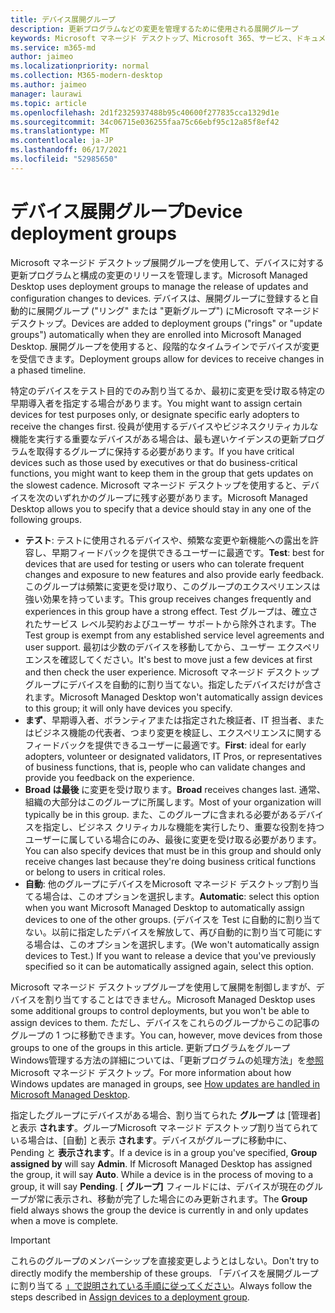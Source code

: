 ```yaml
---
title: デバイス展開グループ
description: 更新プログラムなどの変更を管理するために使用される展開グループ
keywords: Microsoft マネージド デスクトップ、Microsoft 365、サービス、ドキュメント
ms.service: m365-md
author: jaimeo
ms.localizationpriority: normal
ms.collection: M365-modern-desktop
ms.author: jaimeo
manager: laurawi
ms.topic: article
ms.openlocfilehash: 2d1f2325937488b95c40600f277835cca1329d1e
ms.sourcegitcommit: 34c06715e036255faa75c66ebf95c12a85f8ef42
ms.translationtype: MT
ms.contentlocale: ja-JP
ms.lasthandoff: 06/17/2021
ms.locfileid: "52985650"
---
```

# <a name="device-deployment-groups"></a><span data-ttu-id="53e7b-104">デバイス展開グループ</span><span class="sxs-lookup"><span data-stu-id="53e7b-104">Device deployment groups</span></span>

<span data-ttu-id="53e7b-105">Microsoft マネージド デスクトップ展開グループを使用して、デバイスに対する更新プログラムと構成の変更のリリースを管理します。</span><span class="sxs-lookup"><span data-stu-id="53e7b-105">Microsoft Managed Desktop uses deployment groups to manage the release of updates and configuration changes to devices.</span></span> <span data-ttu-id="53e7b-106">デバイスは、展開グループに登録すると自動的に展開グループ ("リング" または "更新グループ") にMicrosoft マネージド デスクトップ。</span><span class="sxs-lookup"><span data-stu-id="53e7b-106">Devices are added to deployment groups ("rings" or "update groups") automatically when they are enrolled into Microsoft Managed Desktop.</span></span> <span data-ttu-id="53e7b-107">展開グループを使用すると、段階的なタイムラインでデバイスが変更を受信できます。</span><span class="sxs-lookup"><span data-stu-id="53e7b-107">Deployment groups allow for devices to receive changes in a phased timeline.</span></span>

<span data-ttu-id="53e7b-108">特定のデバイスをテスト目的でのみ割り当てるか、最初に変更を受け取る特定の早期導入者を指定する場合があります。</span><span class="sxs-lookup"><span data-stu-id="53e7b-108">You might want to assign certain devices for test purposes only, or designate specific early adopters to receive the changes first.</span></span> <span data-ttu-id="53e7b-109">役員が使用するデバイスやビジネスクリティカルな機能を実行する重要なデバイスがある場合は、最も遅いケイデンスの更新プログラムを取得するグループに保持する必要があります。</span><span class="sxs-lookup"><span data-stu-id="53e7b-109">If you have critical devices such as those used by executives or that do business-critical functions, you might want to keep them in the group that gets updates on the slowest cadence.</span></span> <span data-ttu-id="53e7b-110">Microsoft マネージド デスクトップを使用すると、デバイスを次のいずれかのグループに残す必要があります。</span><span class="sxs-lookup"><span data-stu-id="53e7b-110">Microsoft Managed Desktop allows you to specify that a device should stay in any one of the following groups.</span></span>

- <span data-ttu-id="53e7b-111">**テスト**: テストに使用されるデバイスや、頻繁な変更や新機能への露出を許容し、早期フィードバックを提供できるユーザーに最適です。</span><span class="sxs-lookup"><span data-stu-id="53e7b-111">**Test**: best for devices that are used for testing or users who can tolerate frequent changes and exposure to new features and also provide early feedback.</span></span> <span data-ttu-id="53e7b-112">このグループは頻繁に変更を受け取り、このグループのエクスペリエンスは強い効果を持っています。</span><span class="sxs-lookup"><span data-stu-id="53e7b-112">This group receives changes frequently and experiences in this group have a strong effect.</span></span> <span data-ttu-id="53e7b-113">Test グループは、確立されたサービス レベル契約およびユーザー サポートから除外されます。</span><span class="sxs-lookup"><span data-stu-id="53e7b-113">The Test group is exempt from any established service level agreements and user support.</span></span> <span data-ttu-id="53e7b-114">最初は少数のデバイスを移動してから、ユーザー エクスペリエンスを確認してください。</span><span class="sxs-lookup"><span data-stu-id="53e7b-114">It's best to move just a few devices at first and then check the user experience.</span></span> <span data-ttu-id="53e7b-115">Microsoft マネージド デスクトップグループにデバイスを自動的に割り当てない。指定したデバイスだけが含されます。</span><span class="sxs-lookup"><span data-stu-id="53e7b-115">Microsoft Managed Desktop won't automatically assign devices to this group; it will only have devices you specify.</span></span>
- <span data-ttu-id="53e7b-116">**まず**、早期導入者、ボランティアまたは指定された検証者、IT 担当者、またはビジネス機能の代表者、つまり変更を検証し、エクスペリエンスに関するフィードバックを提供できるユーザーに最適です。</span><span class="sxs-lookup"><span data-stu-id="53e7b-116">**First**: ideal for early adopters, volunteer or designated validators, IT Pros, or representatives of business functions, that is, people who can validate changes and provide you feedback on the experience.</span></span>
- <span data-ttu-id="53e7b-117">**Broad は最後** に変更を受け取ります。</span><span class="sxs-lookup"><span data-stu-id="53e7b-117">**Broad** receives changes last.</span></span> <span data-ttu-id="53e7b-118">通常、組織の大部分はこのグループに所属します。</span><span class="sxs-lookup"><span data-stu-id="53e7b-118">Most of your organization will typically be in this group.</span></span> <span data-ttu-id="53e7b-119">また、このグループに含まれる必要があるデバイスを指定し、ビジネス クリティカルな機能を実行したり、重要な役割を持つユーザーに属している場合にのみ、最後に変更を受け取る必要があります。</span><span class="sxs-lookup"><span data-stu-id="53e7b-119">You can also specify devices that must be in this group and should only receive changes last because they're doing business critical functions or belong to users in critical roles.</span></span> 
- <span data-ttu-id="53e7b-120">**自動**: 他のグループにデバイスをMicrosoft マネージド デスクトップ割り当てる場合は、このオプションを選択します。</span><span class="sxs-lookup"><span data-stu-id="53e7b-120">**Automatic**: select this option when you want Microsoft Managed Desktop to automatically assign devices to one of the other groups.</span></span> <span data-ttu-id="53e7b-121">(デバイスを Test に自動的に割り当てない。以前に指定したデバイスを解放して、再び自動的に割り当て可能にする場合は、このオプションを選択します。</span><span class="sxs-lookup"><span data-stu-id="53e7b-121">(We won't automatically assign devices to Test.) If you want to release a device that you've previously specified so it can be automatically assigned again, select this option.</span></span> 

<span data-ttu-id="53e7b-122">Microsoft マネージド デスクトップグループを使用して展開を制御しますが、デバイスを割り当てすることはできません。</span><span class="sxs-lookup"><span data-stu-id="53e7b-122">Microsoft Managed Desktop uses some additional groups to control deployments, but you won't be able to assign devices to them.</span></span> <span data-ttu-id="53e7b-123">ただし、デバイスをこれらのグループからこの記事のグループの 1 つに移動できます。</span><span class="sxs-lookup"><span data-stu-id="53e7b-123">You can, however, move devices from those groups to one of the groups in this article.</span></span> <span data-ttu-id="53e7b-124">更新プログラムをグループWindows管理する方法の詳細については、「更新プログラムの処理方法」を[参照](updates.md)Microsoft マネージド デスクトップ。</span><span class="sxs-lookup"><span data-stu-id="53e7b-124">For more information about how Windows updates are managed in groups, see [How updates are handled in Microsoft Managed Desktop](updates.md).</span></span>

<span data-ttu-id="53e7b-125">指定したグループにデバイスがある場合、割り当てられた **グループ** は [管理者] と表示 **されます**。グループMicrosoft マネージド デスクトップ割り当てられている場合は、[自動] と表示 **されます**。デバイスがグループに移動中に、Pending と **表示されます**。</span><span class="sxs-lookup"><span data-stu-id="53e7b-125">If a device is in a group you've specified, **Group assigned by** will say **Admin**. If Microsoft Managed Desktop has assigned the group, it will say **Auto**. While a device is in the process of moving to a group, it will say **Pending**.</span></span> <span data-ttu-id="53e7b-126">[ **グループ]** フィールドには、デバイスが現在のグループが常に表示され、移動が完了した場合にのみ更新されます。</span><span class="sxs-lookup"><span data-stu-id="53e7b-126">The **Group** field always shows the group the device is currently in and only updates when a move is complete.</span></span>

> [!IMPORTANT]
> <span data-ttu-id="53e7b-127">これらのグループのメンバーシップを直接変更しようとはしない。</span><span class="sxs-lookup"><span data-stu-id="53e7b-127">Don't try to directly modify the membership of these groups.</span></span> <span data-ttu-id="53e7b-128">「デバイスを展開グループに割り当てる [」で説明されている手順に従ってください](../working-with-managed-desktop/assign-deployment-group.md)。</span><span class="sxs-lookup"><span data-stu-id="53e7b-128">Always follow the steps described in [Assign devices to a deployment group](../working-with-managed-desktop/assign-deployment-group.md).</span></span>

